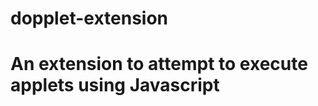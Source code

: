 # dopplet-extension
An extension to attempt to execute applets using Javascript
===========================================================
